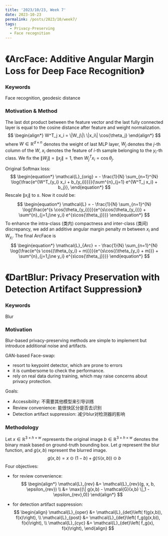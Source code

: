 ```yaml
---
title: '2023/10/23, Week 7'
date: 2023-10-23
permalink: /posts/2023/10/week7/
tags:
  - Privacy-Preserving
  - Face recognition
---
```


# 《ArcFace: Additive Angular Margin Loss for Deep Face Recognition》

### Keywords

Face recognition, geodesic distance

### Motivation & Method

The last dot product between the feature vector and the last fully connected layer is equal to the cosine distance after feature and weight normalization.
$$
\begin{align*}
W^T_j x_i = \|W_j\|\ \|x_i\| \cos{\theta_j}
\end{align*}
$$
where $W \in \mathbb{R}^{d \times n}$ denotes the weight of last MLP layer, $W_j$ denotes the $j$-th column of the $W$, $x_i$ denotes the feature of $i$-th sample belonging to the $y_i$-th class. We fix the $\|W_j\| = \|x_j\| = 1$, then $W^T_j x_i = \cos{\theta_j}$.

Original Softmax loss:
$$
\begin{equation*}
\mathcal{L}_{orig} = - \frac{1}{N} \sum_{n=1}^{N} \log{\frac{e^{W^T_{y_i} x_i + b_{y_{i}}}}{\sum^{n}_{j=1} e^{W^T_j x_i} + b_j}},
\end{equation*}
$$
Rescale $\|x_i\|$ to $s$. Now it could be:
$$
\begin{equation*}
\mathcal{L} = - \frac{1}{N} \sum_{n=1}^{N} \log{\frac{e^{s \cos{\theta_{y_i}}}}{e^{s\cos{\theta_{y_i}}} + \sum^{n}_{j=1,j\ne y_i} e^{s\cos{\theta_j}}}}
\end{equation*}
$$
To enhance the intra-class (类内) compactness and inter-class (类间) discrepancy, we add an additive angular margin penalty $m$ between $x_i$ and $W_{y_i}$. The final ArcFace is
$$
\begin{equation*}
\mathcal{L}_{Arc} = - \frac{1}{N} \sum_{n=1}^{N} \log{\frac{e^{s \cos{(\theta_{y_i} + m)}}}{e^{s\cos{(\theta_{y_i} + m)}} + \sum^{n}_{j=1,j\ne y_i} e^{s\cos{\theta_j}}}}
\end{equation*}
$$



# 《**DartBlur: Privacy Preservation with Detection Artifact Suppression**》

### Keywords

Blur

### Motivation

Blur-based privacy-preserving methods are simple to implement but introduce additional noise and artifacts.

GAN-based Face-swap:

- resort to keypoint detector, which are prone to errors
- it is cumbersome to check the performance.
- rely on real data during training, which may raise concerns about privacy protection.

Goals:

- Accessibility: 不需要其他模型来引导训练
- Review convenience: 能很快区分是否去识别
- Detection artifact suppression: 减少blur对检测器的影响

### Methodology

Let $x \in \mathbb{R}^{3 \times h \times w}$ represents the original image $b \in \mathbb{R}^{3 \times h \times w}$ denotes the binary mask based on ground-truth bounding box. Let $g$ represent the blur function, and $g(x,b)$ represent the blurred image.
$$
\begin{equation*}
g(x, b) = x~\odot~(1-b) + \tilde{g}(\mathcal{G}(x,b))~\odot~b
\end{equation*}
$$
Four objectives:

- for review convenience:
  $$
  \begin{align*}
  \mathcal{L}_{rev} &= \mathcal{L}_{rev}(g, x, b, \epsilon_{rev}) \\
                    &= \max{(\| g(x,b) - \mathcal{G}(x,b) \|_1 - \epsilon_{rev},0)}
  \end{align*}
  $$
  
- for detection artifact suppression:
  $$
  \begin{align}
  \mathcal{L}_{oper} &= \mathcal{L}_{det}\left( f(g(x,b)), f(x)\right), \\
  \mathcal{L}_{post} &= \mathcal{L}_{det}\left( f_g(g(x,b)), f(x)\right), \\
  \mathcal{L}_{cyc} &= \mathcal{L}_{det}\left( f_g(x), f(x)\right),
  \end{align}
  $$
